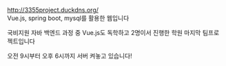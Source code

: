 http://3355project.duckdns.org/ <br/>
Vue.js, spring boot, mysql를 활용한 웹입니다

국비지원 자바 백엔드 과정 중 
Vue.js도 독학하고
2명이서 진행한 학원 마지막 팀프로젝트입니다

오전 9시부터 오후 6시까지 서버 켜놓고 있습니다!
